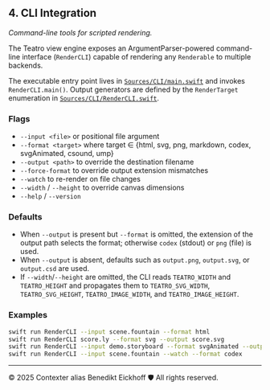 ## 4. CLI Integration
_Command-line tools for scripted rendering._

The Teatro view engine exposes an ArgumentParser-powered command-line interface (`RenderCLI`) capable of rendering any `Renderable` to multiple backends.

The executable entry point lives in [`Sources/CLI/main.swift`](../../Sources/CLI/main.swift) and invokes `RenderCLI.main()`. Output generators are defined by the `RenderTarget` enumeration in [`Sources/CLI/RenderCLI.swift`](../../Sources/CLI/RenderCLI.swift).

### Flags

- `--input <file>` or positional file argument
- `--format <target>` where target ∈ {html, svg, png, markdown, codex, svgAnimated, csound, ump}
- `--output <path>` to override the destination filename
- `--force-format` to override output extension mismatches
- `--watch` to re-render on file changes
- `--width` / `--height` to override canvas dimensions
- `--help` / `--version`

### Defaults

- When `--output` is present but `--format` is omitted, the extension of the output path selects the format; otherwise `codex` (stdout) or `png` (file) is used.
- When `--output` is absent, defaults such as `output.png`, `output.svg`, or `output.csd` are used.
- If `--width`/`--height` are omitted, the CLI reads `TEATRO_WIDTH` and `TEATRO_HEIGHT` and propagates them to `TEATRO_SVG_WIDTH`, `TEATRO_SVG_HEIGHT`, `TEATRO_IMAGE_WIDTH`, and `TEATRO_IMAGE_HEIGHT`.

### Examples

```bash
swift run RenderCLI --input scene.fountain --format html
swift run RenderCLI score.ly --format svg --output score.svg
swift run RenderCLI --input demo.storyboard --format svgAnimated --output anim.svg
swift run RenderCLI --input scene.fountain --watch --format codex
```

---
© 2025 Contexter alias Benedikt Eickhoff 🛡️ All rights reserved.

